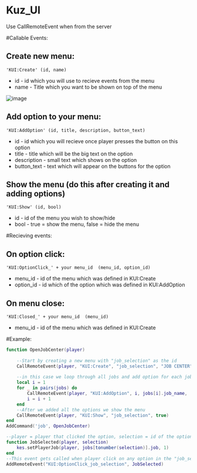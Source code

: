 # Kuz_UI
Use CallRemoteEvent when from the server


#Callable Events:

## Create new menu:
```
'KUI:Create' (id, name)
```
* id - id which you will use to recieve events from the menu<br/>
* name - Title which you want to be shown on top of the menu<br/>

![image](https://i.imgur.com/XmDLn7r.png)

## Add option to your menu:
```
'KUI:AddOption' (id, title, description, button_text)
```
* id - id which you will recieve once player presses the button on this option<br/>
* title - title which will be the big text on the option<br/>
* description - small text which shows on the option<br/>
* button_text - text which will appear on the buttons for the option<br/>

## Show the menu (do this after creating it and adding options)
```
'KUI:Show' (id, bool)
```

* id - id of the menu you wish to show/hide<br/>
* bool - true = show the menu, false = hide the menu<br/>



#Recieving events:

## On option click:
```
'KUI:OptionClick_' + your menu_id  (menu_id, option_id)
```
* menu_id - id of the menu which was defined in KUI:Create<br/>
* option_id - id which of the option which was defined in KUI:AddOption<br/>

## On menu close:
```
'KUI:Closed_' + your menu_id  (menu_id)
```
* menu_id - id of the menu which was defined in KUI:Create<br/>



#Example: 

```lua
function OpenJobCenter(player)
	
	--Start by creating a new menu with "job_selection" as the id
	CallRemoteEvent(player, "KUI:Create", "job_selection", "JOB CENTER")
	
	--in this case we loop through all jobs and add option for each job and use jobs[i].job_name for the option title and i as the option id
	local i = 1
	for _ in pairs(jobs) do
		CallRemoteEvent(player, "KUI:AddOption", i, jobs[i].job_name, 'job description goes here', "Select")
		i = i + 1
	end
	--After we added all the options we show the menu
	CallRemoteEvent(player, "KUI:Show", "job_selection", true)
end
AddCommand('job', OpenJobCenter)

--player = player that clicked the option, selection = id of the option which has been pressed
function JobSelected(player, selection)
	kes.setPlayerJob(player, jobs[tonumber(selection)].job, 1)
end
--This event gets called when player click on any option in the "job_selection" menu
AddRemoteEvent("KUI:OptionClick_job_selection", JobSelected)
```

